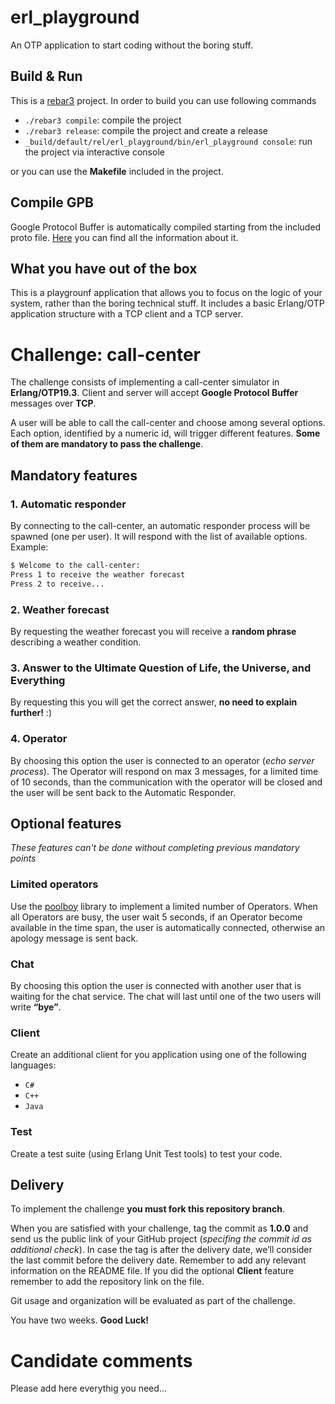 # erl_playground

An OTP application to start coding without the boring stuff.

## Build & Run

This is a [rebar3](https://www.rebar3.org/) project.
In order to build you can use following commands
* `./rebar3 compile`: compile the project
* `./rebar3 release`: compile the project and create a release
* `_build/default/rel/erl_playground/bin/erl_playground console`: run the project via interactive console

or you can use the **Makefile** included in the project.

## Compile GPB

Google Protocol Buffer is automatically compiled starting from the included proto file.
[Here](https://developers.google.com/protocol-buffers/) you can find all the information about it.

## What you have out of the box
This is a playgrounf application that allows you to focus on the logic of your system, rather than the boring technical stuff. It includes a basic Erlang/OTP application structure with a TCP client and a TCP server.

# Challenge: call-center
The challenge consists of implementing a call-center simulator in **Erlang/OTP19.3**. Client and server will accept **Google Protocol Buffer** messages over **TCP**.

A user will be able to call the call-center and choose among several options. Each option, identified by a numeric id, will trigger different features. **Some of them are mandatory to pass the challenge**.

## Mandatory features
### 1. Automatic responder
By connecting to the call-center, an automatic responder process will be spawned (one per user). It will respond with the list of available options.
Example:
```sh
$ Welcome to the call-center:
Press 1 to receive the weather forecast
Press 2 to receive...
```


### 2. Weather forecast
By requesting the weather forecast you will receive a **random phrase** describing a weather condition.

### 3. Answer to the Ultimate Question of Life, the Universe, and Everything
By requesting this you will get the correct answer, **no need to explain further!** :)

### 4. Operator
By choosing this option the user is connected to an operator (*echo server process*). The Operator will respond on max 3 messages, for a limited time of 10 seconds, than the communication with the operator will be closed and the user will be sent back to the Automatic Responder.

## Optional features
*These features can't be done without completing previous mandatory points*

### Limited operators
Use the [poolboy](https://github.com/devinus/poolboy) library to implement a limited number of Operators. When all Operators are busy, the user wait 5 seconds, if an Operator become available in the time span, the user is automatically connected, otherwise an apology message is sent back.

### Chat
By choosing this option the user is connected with another user that is waiting for the chat service. The chat will last until one of the two users will write **“bye”**.

### Client
Create an additional client for you application using one of the following languages:
* `C#`
* `C++`
* `Java`

### Test
Create a test suite (using Erlang Unit Test tools) to test your code.

## Delivery
To implement the challenge **you must fork this repository branch**.

When you are satisfied with your challenge, tag the commit as **1.0.0** and send us the public link of your GitHub project (*specifing the commit id as additional check*). In case the tag is after the delivery date, we’ll consider the last commit before the delivery date.
Remember to add any relevant information on the README file. If you did the optional **Client** feature remember to add the repository link on the file.

Git usage and organization will be evaluated as part of the challenge.

You have two weeks.
**Good Luck!**

# Candidate comments
Please add here everythig you need...
